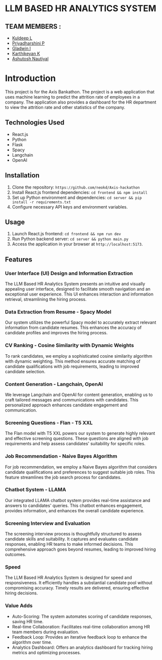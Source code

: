 # LLM BASED HR ANALYTICS SYSTEM


## TEAM MEMBERS :
- [Kuldeep L](https://github.com/neokd)
- [Priyadharshini P](https://github.com/Priyamakeshwari)
- [Gladwin I](https://github.com/Gladwin001)
- [Karthikeyan K](https://github.com/karthi-cmd)
- [Ashutosh Nautiyal](https://github.com/ashutoshnautiyal7)
# Introduction
This project is for the Axis Bankathon. The project is a web application that uses machine learning to predict the attrition rate of employees in a company. The application also provides a dashboard for the HR department to view the attrition rate and other statistics of the company.


## Technologies Used
- React.js
- Python
- Flask
- Spacy
- Langchain
- OpenAI


## Installation
1. Clone the repository: `https://github.com/neokd/Axis-hackathon`
2. Install React.js frontend dependencies: `cd frontend && npm install`
3. Set up Python environment and dependencies: `cd server && pip install -r requirements.txt`
4. Configure necessary API keys and environment variables.

## Usage
1. Launch React.js frontend: `cd frontend && npm run dev`
2. Run Python backend server: `cd server && python main.py`
3. Access the application in your browser at `http://localhost:5173`.


## Features
### User Interface (UI) Design and Information Extraction
The LLM Based HR Analytics System presents an intuitive and visually appealing user interface, designed to facilitate smooth navigation and an exceptional user experience. This UI enhances interaction and information retrieval, streamlining the hiring process.

### Data Extraction from Resume - Spacy Model
Our system utilizes the powerful Spacy model to accurately extract relevant information from candidate resumes. This enhances the accuracy of candidate profiles and improves the hiring process.

### CV Ranking - Cosine Similarity with Dynamic Weights
To rank candidates, we employ a sophisticated cosine similarity algorithm with dynamic weighting. This method ensures accurate matching of candidate qualifications with job requirements, leading to improved candidate selection.

### Content Generation - Langchain, OpenAI
We leverage Langchain and OpenAI for content generation, enabling us to craft tailored messages and communications with candidates. This personalized approach enhances candidate engagement and communication.

### Screening Questions - Flan - T5 XXL
The Flan model with T5 XXL powers our system to generate highly relevant and effective screening questions. These questions are aligned with job requirements and help assess candidates' suitability for specific roles.

### Job Recommendation - Naive Bayes Algorithm
For job recommendation, we employ a Naive Bayes algorithm that considers candidate qualifications and preferences to suggest suitable job roles. This feature streamlines the job search process for candidates.

### Chatbot System - LLAMA
Our integrated LLAMA chatbot system provides real-time assistance and answers to candidates' queries. This chatbot enhances engagement, provides information, and enhances the overall candidate experience.

### Screening Interview and Evaluation
The screening interview process is thoughtfully structured to assess candidate skills and suitability. It captures and evaluates candidate responses, enabling HR teams to make informed decisions. This comprehensive approach goes beyond resumes, leading to improved hiring outcomes.

### Speed
The LLM Based HR Analytics System is designed for speed and responsiveness. It efficiently handles a substantial candidate pool without compromising accuracy. Timely results are delivered, ensuring effective hiring decisions.

### Value Adds
- Auto-Scoring: The system automates scoring of candidate responses, saving HR time.
- Real-time Collaboration: Facilitates real-time collaboration among HR team members during evaluation.
- Feedback Loop: Provides an iterative feedback loop to enhance the algorithm over time.
- Analytics Dashboard: Offers an analytics dashboard for tracking hiring metrics and optimizing processes.

